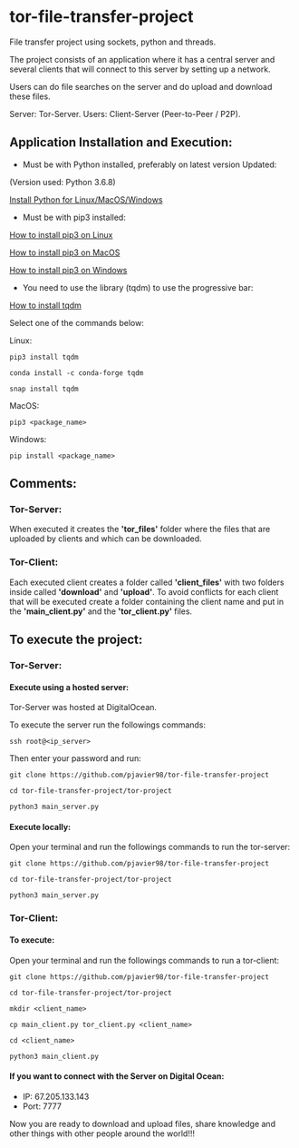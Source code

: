 # tor-file-transfer-project
File transfer project using sockets, python and threads.

The project consists of an application where it has a central server and 
several clients that will connect to this server by setting up a network.

Users can do file searches on the server and do upload and download these
files.

Server: Tor-Server.
Users: Client-Server (Peer-to-Peer / P2P).

## Application Installation and Execution:

* Must be with Python installed, preferably on latest version Updated:

(Version used: Python 3.6.8)

[Install Python for Linux/MacOS/Windows](https://www.python.org/downloads/)

* Must be with pip3 installed:
 
[How to install pip3 on Linux](https://linuxize.com/post/how-to-install-pip-on-ubuntu-18.04/)

[How to install pip3 on MacOS](https://evansdianga.com/install-pip-osx/)

[How to install pip3 on Windows](https://vgkits.org/blog/pip3-windows-howto/)

* You need to use the library (tqdm) to use the progressive bar:

[How to install tqdm](https://tqdm.github.io/)

Select one of the commands below:

Linux:
```
pip3 install tqdm
```
```
conda install -c conda-forge tqdm
```
```
snap install tqdm
```

MacOS:
```
pip3 <package_name>
```

Windows:
```
pip install <package_name>
```
## Comments:
### Tor-Server:
When executed it creates the **'tor_files'** folder where the files that
are uploaded by clients and which can be downloaded.

### Tor-Client:
Each executed client creates a folder called **'client_files'** with two
folders inside called **'download'** and **'upload'**. To avoid conflicts
for each client that will be executed create a folder containing the client
name and put in the **'main_client.py'** and the **'tor_client.py'** files.


## To execute the project:
### Tor-Server:
#### Execute using a hosted server:
Tor-Server was hosted at DigitalOcean.

To execute the server run the followings commands:
```
ssh root@<ip_server>
```
Then enter your password and run:
```
git clone https://github.com/pjavier98/tor-file-transfer-project

cd tor-file-transfer-project/tor-project

python3 main_server.py
```
#### Execute locally:
Open your terminal and run the followings commands to run the tor-server:
```
git clone https://github.com/pjavier98/tor-file-transfer-project

cd tor-file-transfer-project/tor-project

python3 main_server.py
```

### Tor-Client:
#### To execute: 
Open your terminal and run the followings commands to run a tor-client:
```
git clone https://github.com/pjavier98/tor-file-transfer-project

cd tor-file-transfer-project/tor-project

mkdir <client_name>

cp main_client.py tor_client.py <client_name>

cd <client_name>

python3 main_client.py
```

#### If you want to connect with the Server on Digital Ocean:
* IP: 67.205.133.143
* Port: 7777

Now you are ready to download and upload files, share knowledge and other
things with other people around the world!!!
